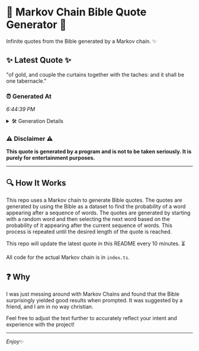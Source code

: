 # 📖 Markov Chain Bible Quote Generator 📖

Infinite quotes from the Bible generated by a Markov chain. ✨

## ✨ Latest Quote ✨
"of gold, and couple the curtains together with the taches: and it shall be one tabernacle."

### ⏰ Generated At
*6:44:39 PM*

<details>
    <summary>🛠️ Generation Details</summary>
    <p>
        <strong>🌱 Seed:</strong> of<br>
        <strong>🔄 Iterations:</strong> 15<br>
        <strong>📜 Context History:</strong><br>[ of ]: gold,<br>[ of, gold, ]: and<br>[ of, gold,, and ]: couple<br>[ of, gold,, and, couple ]: the<br>[ of, gold,, and, couple, the ]: curtains<br>[ of, gold,, and, couple, the, curtains ]: together<br>[ gold,, and, couple, the, curtains, together ]: with<br>[ and, couple, the, curtains, together, with ]: the<br>[ couple, the, curtains, together, with, the ]: taches:<br>[ the, curtains, together, with, the, taches: ]: and<br>[ curtains, together, with, the, taches:, and ]: it<br>[ together, with, the, taches:, and, it ]: shall<br>[ with, the, taches:, and, it, shall ]: be<br>[ the, taches:, and, it, shall, be ]: one<br>[ taches:, and, it, shall, be, one ]: tabernacle.<br>
    </p>
</details>

### ⚠️ Disclaimer ⚠️
**This quote is generated by a program and is not to be taken seriously. It is purely for entertainment purposes.**

---

## 🔍 How It Works

This repo uses a Markov chain to generate Bible quotes. The quotes are generated by using the Bible as a dataset to find the probability of a word appearing after a sequence of words. The quotes are generated by starting with a random word and then selecting the next word based on the probability of it appearing after the current sequence of words. This process is repeated until the desired length of the quote is reached.

This repo will update the latest quote in this README every 10 minutes. ⏳

All code for the actual Markov chain is in `index.ts`.

## ❓ Why

I was just messing around with Markov Chains and found that the Bible surprisingly yielded good results when prompted. 
It was suggested by a friend, and I am in no way christian.

Feel free to adjust the text further to accurately reflect your intent and experience with the project!

---

*Enjoy*✨

